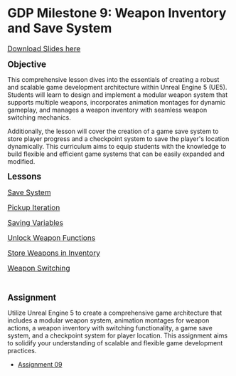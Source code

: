 # GDP Milestone 9: Weapon Inventory and Save System

<p><a class="inline_disabled" href="https://docs.google.com/presentation/d/1c3KpgXszD0QsnkZ_Ji8AcQgBxURlhzxKtE_l9x1ZkKM/edit?usp=sharing" target="_blank"><span style="font-size: 12pt;">Download Slides here</span></a></p>
<p><strong><span style="font-size: 14pt;">Objective</span></strong></p>
<p><span>This comprehensive lesson dives into the essentials of creating a robust and scalable game development architecture within Unreal Engine 5 (UE5). Students will learn to design and implement a modular weapon system that supports multiple weapons, incorporates animation montages for dynamic gameplay, and manages a weapon inventory with seamless weapon switching mechanics. </span></p>
<p><span>Additionally, the lesson will cover the creation of a game save system to store player progress and a checkpoint system to save the player's location dynamically. This curriculum aims to equip students with the knowledge to build flexible and efficient game systems that can be easily expanded and modified.</span></p>
<p><span style="font-size: 14pt;"><strong>Lessons</strong></span></p>
<p><a title="Save System" href="https://vertexschool.instructure.com/courses/462/pages/save-system" data-course-type="wikiPages" data-published="false" data-api-endpoint="https://vertexschool.instructure.com/api/v1/courses/462/pages/save-system" data-api-returntype="Page"><span style="font-size: 12pt;">Save System</span></a></p>
<p><a title="Pickup Iteration" href="https://vertexschool.instructure.com/courses/462/pages/pickup-iteration" data-course-type="wikiPages" data-published="false" data-api-endpoint="https://vertexschool.instructure.com/api/v1/courses/462/pages/pickup-iteration" data-api-returntype="Page"><span style="font-size: 12pt;"><span>Pickup Iteration</span></span></a></p>
<p><span style="font-size: 12pt;"><span><a class="ig-title title item_link" title="Saving Variables" href="https://vertexschool.instructure.com/courses/462/modules/items/24267">Saving Variables</a></span></span></p>
<p><a title="Unlock Weapon Functions" href="https://vertexschool.instructure.com/courses/462/pages/unlock-weapon-functions" data-course-type="wikiPages" data-published="false" data-api-endpoint="https://vertexschool.instructure.com/api/v1/courses/462/pages/unlock-weapon-functions" data-api-returntype="Page"><span style="font-size: 12pt;"><span>Unlock Weapon Functions</span></span></a></p>
<p><span style="font-size: 12pt;"><span><a class="ig-title title item_link" title="Store Weapons in Inventory" href="https://vertexschool.instructure.com/courses/462/modules/items/24269">Store Weapons in Inventory</a></span></span></p>
<p><span style="font-size: 12pt;"><span><a class="ig-title title item_link" title="Weapon Switching" href="https://vertexschool.instructure.com/courses/462/modules/items/24270">Weapon Switching</a></span></span></p>
<p>&nbsp;</p>
<p><span style="font-size: 14pt;"><strong>Assignment</strong></span></p>
<div class="module-item-title"><span>Utilize Unreal Engine 5 to create a comprehensive game architecture that includes a modular weapon system, animation montages for weapon actions, a weapon inventory with switching functionality, a game save system, and a checkpoint system for player location. This assignment aims to solidify your understanding of scalable and flexible game development practices.</span></div>
<ul>
<li class="module-item-title"><a title="Assignment 09: Game Architecture and Save system" href="https://vertexschool.instructure.com/courses/462/assignments/3197" data-course-type="assignments" data-published="false" data-api-endpoint="https://vertexschool.instructure.com/api/v1/courses/462/assignments/3197" data-api-returntype="Assignment"><span>Assignment 09</span></a></li>
</ul>
<p>&nbsp;</p>
<p>&nbsp;</p>